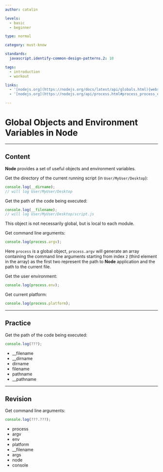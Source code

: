 ```yaml
---
author: catalin

levels:
  - basic
  - beginner

type: normal

category: must-know

standards:
  javascript.identify-common-design-patterns.2: 10

tags:
  - introduction
  - workout

links:
  - '[nodejs.org](https://nodejs.org/docs/latest/api/globals.html){website}'
  - '[nodejs.org](https://nodejs.org/api/process.html#process_process_env){website}'

---
```


# Global Objects and Environment Variables in **Node**

---

## Content

**Node** provides a set of useful objects and environment variables.

Get the directory of the current running script
(in `User/MyUser/Desktop`):

```javascript
console.log(__dirname);
// will log User/MyUser/Desktop
```

Get the path of the code being executed:

```javascript
console.log(__filename);
// will log User/MyUser/Desktop/script.js
```

This object is not necessarily global, but is local to each module.

Get command line arguments:

```javascript
console.log(process.argv);
```

Here `process` is a global object, `process.argv` will generate an array containing the command line arguments starting from index `2` (third element in the array) as the first two represent the path to **Node** application and the path to the current file.

Get the user environment:

```javascript
console.log(process.env);
```

Get current platform:

```javascript
console.log(process.platform);
```

---

## Practice

Get the path of the code being executed:

```javascript
console.log(???);
```

- \_\_filename
- \_\_dirname
- dirname
- filename
- pathname
- \_\_pathname

---

## Revision

Get command line arguments:

```javascript
console.log(???.???);
```

- process
- argv
- env
- platform
- \_\_filename
- args
- node
- console
